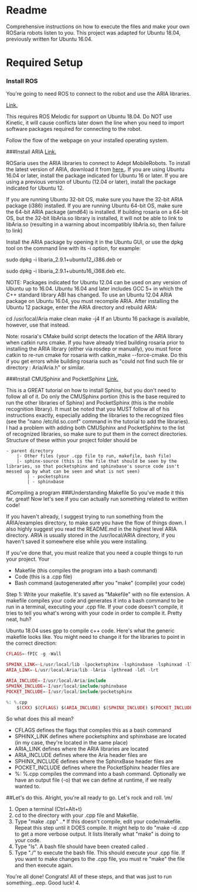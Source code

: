# Readme
Comprehensive instructions on how to execute the files and make your own ROSaria robots listen to you.
This project was adapted for Ubuntu 18.04, previously written for Ubuntu 16.04.

# Required Setup
### Install ROS
You're going to need ROS to connect to the robot and use the ARIA libraries.

[Link.](http://wiki.ros.org/ROS/Installation)

This requires ROS Melodic for support on Ubuntu 18.04. Do NOT use Kinetic, it will cause conflicts later down the line when you need to import software packages required for connecting to the robot.

Follow the flow of the webpage on your installed operating system.

###Install ARIA
[Link.](http://wiki.ros.org/ROSARIA/Tutorials/How%20to%20use%20ROSARIA)

ROSaria uses the ARIA libraries to connect to Adept MobileRobots. To install the latest version of ARIA, download it from [here.](http://robots.mobilerobots.com/wiki/Aria). If you are using Ubuntu 16.04 or later, install the package indicated for Ubuntu 16 or later. If you are using a previous version of Ubuntu (12.04 or later), install the package indicated for Ubuntu 12.

If you are running Ubuntu 32-bit OS, make sure you have the 32-bit ARIA package (i386) installed. If you are running Ubuntu 64-bit OS, make sure the 64-bit ARIA package (amd64) is installed. If building rosaria on a 64-bit OS, but the 32-bit libAria.so library is installed, it will not be able to link to libAria.so (resulting in a warning about incompatibly libAria.so, then failure to link)

Install the ARIA package by opening it in the Ubuntu GUI, or use the dpkg tool on the command line with its -i option, for example:

  sudo dpkg -i libaria_2.9.1+ubuntu12_i386.deb
or

  sudo dpkg -i libaria_2.9.1+ubuntu16_i368.deb
etc.

NOTE: Packages indicated for Ubuntu 12.04 can be used on any version of Ubuntu up to 16.04. Ubuntu 16.04 and later includes GCC 5+ in which the C++ standard library ABI has changed. To use an Ubuntu 12.04 ARIA package on Ubuntu 16.04, you must recompile ARIA. After installing the Ubuntu 12 package, enter the ARIA directory and rebuild ARIA:

  cd /usr/local/Aria
  make clean
  make -j4
If an Ubuntu 16 package is available, however, use that instead.


Note: rosaria's CMake build script detects the location of the ARIA library when catkin runs cmake. If you have already tried building rosaria prior to installing the ARIA library (either via rosdep or manually), you must force catkin to re-run cmake for rosaria with catkin_make --force-cmake. Do this if you get errors while building rosaria such as "could not find such file or directory : Aria/Aria.h" or similar.

###Install CMUSphinx and PocketSphinx
[Link.](http://jrmeyer.github.io/asr/2016/01/09/Installing-CMU-Sphinx-on-Ubuntu.html)

This is a GREAT tutorial on how to install Sphinx, but you don't need to follow all of it. Do only the CMUSphinx portion (this is the base required to run the other libraries of Sphinx) and PocketSphinx (this is the mobile recognition library). It must be noted that you MUST follow all of his instructions exactly, especially adding the libraries to the recognized files (see the "nano /etc/ld.so.conf" command in the tutorial to add the libraries). I had a problem with adding both CMUSphinx and PocketSphinx to the list of recognized libraries, so make sure to put them in the correct directories. Structure of these within your project folder should be

	- parent directory
		|- Other files (your .cpp file to run, makefile, bash file)
		|- sphinx-source (this is the file that should be seen by the libraries, so that pocketsphinx and sphinxbase's source code isn't messed up by what can be seen and what is not seen)
			| - pocketsphinx
			| - sphinxbase

#Compiling a program
###Understanding Makefile
So you've made it this far, great! Now let's see if you can actually run something related to written code!

If you haven't already, I suggest trying to run something from the ARIA/examples directory, to make sure you have the flow of things down. I also highly suggest you read the README.md in the highest level ARIA directory. ARIA is usually stored in the /usr/local/ARIA directory, if you haven't saved it somewhere else while you were installing.

If you've done that, you must realize that you need a couple things to run your project. Your
- Makefile (this compiles the program into a bash command)
- Code (this is a .cpp file)
- Bash command (autogenerated after you "make" (compile) your code)

Step 1:
Write your makefile. It's saved as "Makefile" with no file extension. A makefile compiles your code and generates it into a bash command to be run in a terminal, executing your .cpp file. If your code doesn't compile, it tries to tell you what's wrong with your code in order to compile it. Pretty neat, huh?

Ubuntu 18.04 uses gpp to compile c++ code. Here's what the generic makefile looks like. You might need to change it for the libraries to point in the correct direction:

  ```php
  CFLAGS=-fPIC -g -Wall
  
  SPHINX_LINK=-L/usr/local/lib -lpocketsphinx -lsphinxbase -lsphinxad -llapack -lpthread -lm
  ARIA_LINK=-L/usr/local/Aria/lib -lAria -lpthread -ldl -lrt

  ARIA_INCLUDE=-I/usr/local/Aria/include
  SPHINX_INCLUDE=-I/usr/local/include/sphinxbase
  POCKET_INCLUDE=-I/usr/local/include/pocketsphinx

  %: %.cpp
	  $(CXX) $(CFLAGS) $(ARIA_INCLUDE) $(SPHINX_INCLUDE) $(POCKET_INCLUDE) $< -o $@ $(ARIA_LINK) $(SPHINX_LINK)
```

So what does this all mean?
- CFLAGS defines the flags that compiles this as a bash command
- SPHINX_LINK defines where pocketsphinx and sphinxbase are located (in my case, they're located in the same place)
- ARIA_LINK defines where the ARIA libraries are located
- ARIA_INCLUDE defines where the Aria header files are
- SPHINX_INCLUDE defines where the SphinxBase header files are
- POCKET_INCLUDE defines where the PocketSphinx header files are
- %: %.cpp compiles the command into a bash command. Optionally we have an output file (-o) that we can define at runtime, if we really wanted to.

##Let's do this.
Alright, you're all ready to go. Let's rock and roll. \m/
1. Open a terminal (Ctrl+Alt+t)
2. cd to the directory with your .cpp file and Makefile.
3. Type "make <your file name>.cpp"
..* If this doesn't compile, edit your code/makefile. Repeat this step until it DOES compile. It might help to do "make -d <your file name>.cpp to get a more verbose output. It lists literally what "make" is doing to your code.
4. Type "ls". A bash file should have been created called <your file name>.
5. Type "./<your file name>" to execute the bash file. This should execute your .cpp file. If you want to make changes to the .cpp file, you must re "make" the file and then execute again.

You're all done! Congrats! All of these steps, and that was just to run something...eep. Good luck!
4. 



